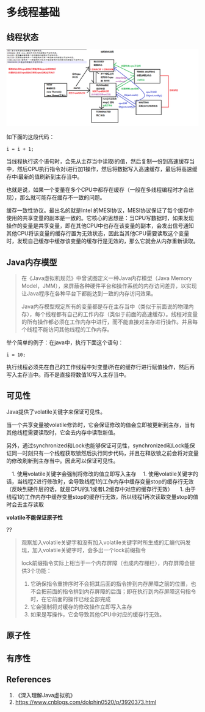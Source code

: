 # 多线程基础

## 线程状态

![Thread06](%E5%A4%9A%E7%BA%BF%E7%A8%8B%E5%9F%BA%E7%A1%80_assets/Thread06.png)







如下面的这段代码：

```
i = i + 1;
```

 当线程执行这个语句时，会先从主存当中读取i的值，然后复制一份到高速缓存当中，然后CPU执行指令对i进行加1操作，然后将数据写入高速缓存，最后将高速缓存中i最新的值刷新到主存当中。

也就是说，如果一个变量在多个CPU中都存在缓存（一般在多线程编程时才会出现），那么就可能存在缓存不一致的问题。

缓存一致性协议。最出名的就是Intel 的MESI协议，MESI协议保证了每个缓存中使用的共享变量的副本是一致的。它核心的思想是：当CPU写数据时，如果发现操作的变量是共享变量，即在其他CPU中也存在该变量的副本，会发出信号通知其他CPU将该变量的缓存行置为无效状态，因此当其他CPU需要读取这个变量时，发现自己缓存中缓存该变量的缓存行是无效的，那么它就会从内存重新读取。

## Java内存模型

> 在《Java虚拟机规范》中曾试图定义一种Java内存模型（Java Memory Model，JMM），来屏蔽各种硬件平台和操作系统的内存访问差异，以实现让Java程序在各种平台下都能达到一致的内存访问效果。
>
> Java内存模型规定所有的变量都是存在主存当中（类似于前面说的物理内存），每个线程都有自己的工作内存（类似于前面的高速缓存）。线程对变量的所有操作都必须在工作内存中进行，而不能直接对主存进行操作。并且每个线程不能访问其他线程的工作内存。

举个简单的例子：在java中，执行下面这个语句：

```
i = 10;
```

执行线程必须先在自己的工作线程中对变量i所在的缓存行进行赋值操作，然后再写入主存当中。而不是直接将数值10写入主存当中。

## 可见性



Java提供了volatile关键字来保证可见性。

当一个共享变量被volatile修饰时，它会保证修改的值会立即被更新到主存，当有其他线程需要读取时，它会去内存中读取新值。

另外，通过synchronized和Lock也能够保证可见性，synchronized和Lock能保证同一时刻只有一个线程获取锁然后执行同步代码，并且在释放锁之前会将对变量的修改刷新到主存当中。因此可以保证可见性。



　1. 使用volatile关键字会强制将修改的值立即写入主存
　1. 使用volatile关键字的话，当线程2进行修改时，会导致线程1的工作内存中缓存变量stop的缓存行无效（反映到硬件层的话，就是CPU的L1或者L2缓存中对应的缓存行无效）
　1. 由于线程1的工作内存中缓存变量stop的缓存行无效，所以线程1再次读取变量stop的值时会去主存读取

**volatile不能保证原子性**

??

> 观察加入volatile关键字和没有加入volatile关键字时所生成的汇编代码发现，加入volatile关键字时，会多出一个lock前缀指令
>
> lock前缀指令实际上相当于一个内存屏障（也成内存栅栏），内存屏障会提供3个功能：
>
> 1. 它确保指令重排序时不会把其后面的指令排到内存屏障之前的位置，也不会把前面的指令排到内存屏障的后面；即在执行到内存屏障这句指令时，在它前面的操作已经全部完成
> 2. 它会强制将对缓存的修改操作立即写入主存
> 3. 如果是写操作，它会导致其他CPU中对应的缓存行无效。

## 原子性

## 有序性

## References

1. 《深入理解Java虚拟机》
2. https://www.cnblogs.com/dolphin0520/p/3920373.html